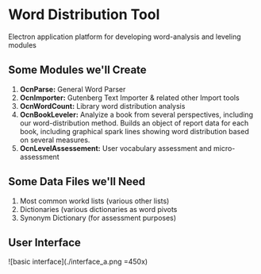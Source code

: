 # Word Distribution Tool
Electron application platform for developing word-analysis and leveling modules



## Some Modules we'll Create

1. **OcnParse:** General Word Parser
2. **OcnImporter:** Gutenberg Text Importer & related other Import tools
3. **OcnWordCount:** Library word distribution analysis 
4. **OcnBookLeveler:** Analyize a book from several perspectives, including our word-distribution method. Builds an object of report data for each book, including graphical spark lines showing word distribution based on several measures.
5. **OcnLevelAssessement:** User vocabulary assessment and micro-assessment


## Some Data Files we'll Need

1. Most common workd lists (various other lists)
2. Dictionaries (various dictionaries as word pivots
3. Synonym Dictionary (for assessment purposes)


## User Interface

![basic interface](./interface_a.png =450x)









 
 
  
  